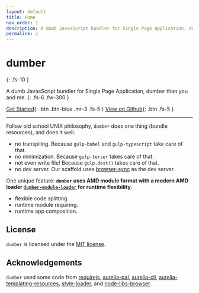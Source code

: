 ```yaml
---
layout: default
title: Home
nav_order: 1
description: A dumb JavasScript bundler for Single Page Application, dumber than you and me.
permalink: /
---
```


# dumber
{: .fs-10 }

A dumb JavasScript bundler for Single Page Application, dumber than you and me.
{: .fs-6 .fw-300 }

[Get Started](./get-started){: .btn .btn-blue .mr-3 .fs-5 } [View on Github](//github.com/dumberjs/dumber){: .btn .fs-5 }

---

Follow old school UNIX philosophy, `dumber` does one thing (bundle resources), and does it well.

* no transpiling. Because `gulp-babel` and `gulp-typescript` take care of that.
* no minimization. Because `gulp-terser` takes care of that.
* not even write file! Because `gulp.dest()` takes care of that.
* no dev server. Our scaffold uses [browser-sync](https://www.browsersync.io) as the dev server.

One unique feature: **`dumber` uses AMD module format with a modern AMD loader [`dumber-module-loader`](//github.com/dumberjs/dumber-module-loader) for runtime flexibility.**

* flexible code splitting.
* runtime module requiring.
* runtime app composition.

## License

`dumber` is licensed under the [MIT license](https://github.com/makesjs/makes/blob/master/LICENSE).

## Acknowledgements

`dumber` used some code from [requirejs](https://github.com/requirejs/requirejs), [aurelia-pal](https://github.com/aurelia/pal), [aurelia-cli](https://github.com/aurelia/cli), [aurelia-templating-resources](https://github.com/aurelia/templating-resources), [style-loader](https://github.com/webpack-contrib/style-loader), and [node-libs-browser](https://github.com/webpack/node-libs-browser).
